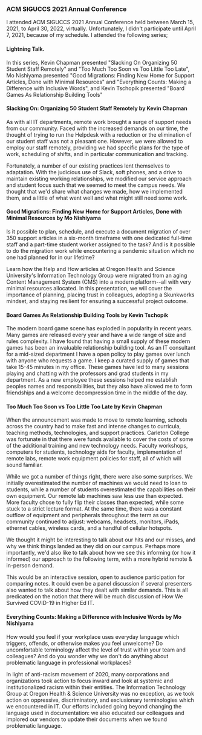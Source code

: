 ### ACM SIGUCCS 2021 Annual Conference
I attended ACM SIGUCCS 2021 Annual Conference held between March 15, 2021, to April 30, 2022, virtually. Unfortunately, I didn't participate until April 7, 2021, because of my schedule.
I  attended the following series;
#### Lightning Talk.
In this series, Kevin Chapman presented "Slacking On Organizing 50 Student Staff Remotely" and "Too Much Too Soon vs Too Little Too Late", Mo Nishiyama presented "Good Migrations: Finding New Home for Support Articles, Done with Minimal Resources" and "Everything Counts: Making a Difference with Inclusive Words", and Kevin Tschopik presented "Board Games As Relationship Building Tools"

#### Slacking On: Organizing 50 Student Staff Remotely by Kevin Chapman
As with all IT departments, remote work brought a surge of support needs from our community. Faced with the increased demands on our time, the thought of trying to run the Helpdesk with a reduction or the elimination of our student staff was not a pleasant one. However, we were allowed to employ our staff remotely, providing we had specific plans for the type of work, scheduling of shifts, and in particular communication and tracking.

Fortunately, a number of our existing practices lent themselves to adaptation. With the judicious use of Slack, soft phones, and a drive to maintain existing working relationships, we modified our service approach and student focus such that we seemed to meet the campus needs. We thought that we'd share what changes we made, how we implemented them, and a little of what went well and what might still need some work.
#### Good Migrations: Finding New Home for Support Articles, Done with Minimal Resources by Mo Nishiyama
Is it possible to plan, schedule, and execute a document migration of over 350 support articles in a six-month timeframe with one dedicated full-time staff and a part-time student worker assigned to the task? And is it possible to do the migration work while encountering a pandemic situation which no one had planned for in our lifetime?

Learn how the Help and How articles at Oregon Health and Science University's Information Technology Group were migrated from an aging Content Management System (CMS) into a modern platform--all with very minimal resources allocated. In this presentation, we will cover the importance of planning, placing trust in colleagues, adopting a Skunkworks mindset, and staying resilient for ensuring a successful project outcome.
#### Board Games As Relationship Building Tools by Kevin Tschopik
The modern board game scene has exploded in popularity in recent years. Many games are released every year and have a wide range of size and rules complexity. I have found that having a small supply of these modern games has been an invaluable relationship building tool. As an IT consultant for a mid-sized department I have a open policy to play games over lunch with anyone who requests a game. I keep a curated supply of games that take 15-45 minutes in my office. These games have led to many sessions playing and chatting with the professors and grad students in my department. As a new employee these sessions helped me establish peoples names and responsibilities, but they also have allowed me to form friendships and a welcome decompression time in the middle of the day.
#### Too Much Too Soon vs Too Little Too Late by Kevin Chapman
When the announcement was made to move to remote learning, schools across the country had to make fast and intense changes to curricula, teaching methods, technologies, and support practices. Carleton College was fortunate in that there were funds available to cover the costs of some of the additional training and new technology needs. Faculty workshops, computers for students, technology aids for faculty, implementation of remote labs, remote work equipment policies for staff, all of which will sound familiar.

While we got a number of things right, there were also some surprises. We initially overestimated the number of machines we would need to loan to students, while a number of students overestimated the capabilities on their own equipment. Our remote lab machines saw less use than expected. More faculty chose to fully flip their classes than expected, while some stuck to a strict lecture format. At the same time, there was a constant outflow of equipment and peripherals throughout the term as our community continued to adjust: webcams, headsets, monitors, iPads, ethernet cables, wireless cards, and a handful of cellular hotspots.

We thought it might be interesting to talk about our hits and our misses, and why we think things landed as they did on our campus. Perhaps more importantly, we'd also like to talk about how we see this informing (or how it informed) our approach to the following term, with a more hybrid remote & in-person demand.

This would be an interactive session, open to audience participation for comparing notes. It could even be a panel discussion if several presenters also wanted to talk about how they dealt with similar demands. This is all predicated on the notion that there will be much discussion of How We Survived COVID-19 in Higher Ed IT.
#### Everything Counts: Making a Difference with Inclusive Words by Mo Nishiyama
How would you feel if your workplace uses everyday language which triggers, offends, or otherwise makes you feel unwelcome? Do uncomfortable terminology affect the level of trust within your team and colleagues? And do you wonder why we don't do anything about problematic language in professional workplaces?

In light of anti-racism movement of 2020, many corporations and organizations took action to focus inward and look at systemic and institutionalized racism within their entities. The Information Technology Group at Oregon Health & Science University was no exception, as we took action on oppressive, discriminatory, and exclusionary terminologies which we encountered in IT. Our efforts included going beyond changing the language used in documentation: we also educated our colleagues and implored our vendors to update their documents when we found problematic language.
